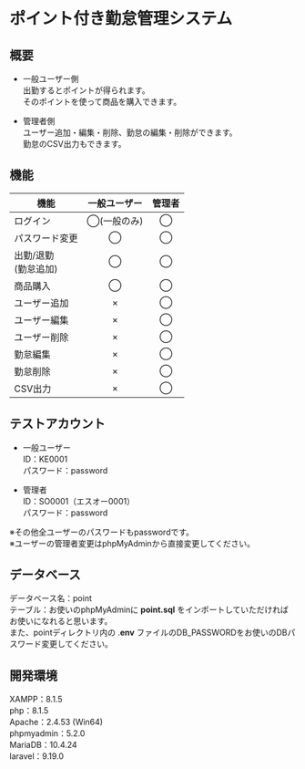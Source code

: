 # ポイント付き勤怠管理システム

## 概要
* 一般ユーザー側  
出勤するとポイントが得られます。  
そのポイントを使って商品を購入できます。  

* 管理者側  
ユーザー追加・編集・削除、勤怠の編集・削除ができます。  
勤怠のCSV出力もできます。  

## 機能
|機能|一般ユーザー|管理者|
|----|:----:|:----:| 
|ログイン|◯(一般のみ)|◯|
|パスワード変更|◯|◯|
|出勤/退勤 <br> (勤怠追加)|◯|◯|
|商品購入|◯|◯|
|ユーザー追加|×|◯|
|ユーザー編集|×|◯|
|ユーザー削除|×|◯|
|勤怠編集|×|◯|
|勤怠削除|×|◯|
|CSV出力|×|◯|

## テストアカウント
* 一般ユーザー  
ID：KE0001  
パスワード：password  

* 管理者  
ID：SO0001（エスオー0001）  
パスワード：password  

※その他全ユーザーのパスワードもpasswordです。  
※ユーザーの管理者変更はphpMyAdminから直接変更してください。  

## データベース
データベース名：point  
テーブル：お使いのphpMyAdminに **point.sql** をインポートしていただければお使いになれると思います。  
また、pointディレクトリ内の .**env** ファイルのDB_PASSWORDをお使いのDBパスワード変更してください。  

## 開発環境
XAMPP：8.1.5  
php：8.1.5  
Apache：2.4.53 (Win64)  
phpmyadmin：5.2.0  
MariaDB：10.4.24  
laravel：9.19.0  
